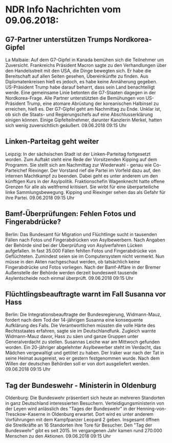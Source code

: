# NDR Info Nachrichten vom 09.06.2018:


## G7-Partner unterstützen Trumps Nordkorea-Gipfel
La Malbaie: Auf dem G7-Gipfel in Kanada bemühen sich die Teilnehmer um Zuversicht. Frankreichs Präsident Macron sagte zu den Verhandlungen über den Handelsstreit mit den USA, die Dinge bewegten sich. Er habe die Bereitschaft auf allen Seiten gesehen, Übereinkünfte zu finden. Aus Diplomatenkreisen hieß es jedoch, es habe keine Annäherung gegeben. US-Präsident Trump habe darauf beharrt, dass sein Land benachteiligt werde. Eine gemeinsame Linie betonten die G7-Staaten dagegen in der Nordkorea-Frage. Alle Partner unterstützten die Bemühungen von US-Präsident Trump, eine atomare Abrüstung der koreanischen Halbinsel zu erreichen, hieß es. Der G7-Gipfel geht am Nachmittag zu Ende. Unklar ist, ob sich die Staats- und Regierungschefs auf eine Abschlusserklärung einigen können. Einige Gipfelteilnehmer, darunter Kanzlerin Merkel, hatten sich wenig zuversichtlich geäußert. 09.06.2018 09:15 Uhr 

## Linken-Parteitag geht weiter
Leipzig: In der sächsischen Stadt ist der Linken-Parteitag fortgesetzt worden. Zum Auftakt steht eine Rede der Vorsitzenden Kipping auf dem Programm. Sie stellt sich am Nachmittag zur Wiederwahl - genau wie Co-Parteichef Riexinger. Der Vorstand rief die Partei im Vorfeld dazu auf, den internen Machtkampf zu beenden. Dabei geht es unter anderem um den künftigen Kurs in der Asylpolitik. Fraktionschefin Wagenknecht hatte offene Grenzen für alle als weltfremd kritisiert. Sie wirbt für eine überparteiliche linke Sammlungsbewegung. Kipping und Riexinger sehen das als Gefahr für ihre Partei. 09.06.2018 09:15 Uhr 

## Bamf-Überprüfungen: Fehlen Fotos und Fingerabdrücke?
Berlin: Das Bundesamt für Migration und Flüchtlinge sucht in tausenden Fällen nach Fotos und Fingerabdrücken von Asylbewerbern. Nach Angaben der Behörde sind bei der Überprüfung von Asylverfahren Lücken aufgefallen. In fast 35.000 Fällen fehlten Fotos und Fingerabdrücke von Geflüchteten. Zumindest seien sie im Computersystem nicht vermerkt. Nun müsse in den Akten nachgeschaut werden, ob tatsächlich keine Fingerabdrücke und Fotos vorliegen. Nach der Bamf-Affäre in der Bremer Außenstelle der Behörde werden derzeit bundesweit tausende Asylentscheide noch einmal überprüft. 09.06.2018 09:15 Uhr 

## Flüchtlingsbeauftragte warnt im Fall Susanna vor Hass
Berlin: Die Integrationsbeauftragte der Bundesregierung, Widmann-Mauz, fordert nach dem Tod der 14-jährigen Susanna eine konsequente Aufklärung des Falls. Die Verantwortlichen müssten die volle Härte des Rechtsstaates erfahren, sagte sie im Deutschlandfunk. Zugleich warnte Widmann-Mauz davor, Hass zu säen und ganze Gruppen unter Generalverdacht zu stellen. Susannas Leiche war am Mittwoch gefunden worden. Ein 20-jähriger abgelehnter Asylbewerber steht im Verdacht, das Mädchen vergewaltigt und getötet zu haben. Der Iraker war nach der Tat in seine Heimat ausgereist, wo er gestern festgenommen wurde. Nach dem Willen der deutschen Behörden soll er von dort ausgeliefert werden. 09.06.2018 09:15 Uhr 

## Tag der Bundeswehr - Ministerin in Oldenburg
Oldenburg: Die Bundeswehr präsentiert sich heute an mehreren Standorten in ganz Deutschland interessierten Besuchern. Verteidigungsministerin von der Leyen wird anlässlich des "Tages der Bundeswehr" in der Henning-von-Tresckow-Kaserne in Oldenburg erwartet. Dort wird es unter anderem Vorführungen mit dem Kampfpanzer Leopard 2 geben. Insgesamt öffnen die Streitkräfte an 16 Standorten ihre Tore für Besucher. Den "Tag der Bundeswehr" gibt es seit 2015. Im vergangenen Jahr kamen rund 270.000 Menschen zu den Aktionen. 09.06.2018 09:15 Uhr 
